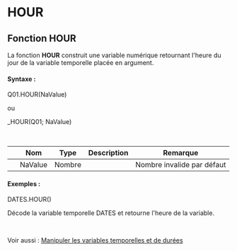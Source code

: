 # HOUR

## Fonction HOUR

La fonction **HOUR** construit une variable numérique retournant l'heure du jour de la variable temporelle placée en argument.

#### Syntaxe :&nbsp;

Q01.HOUR(NaValue)

ou

\_HOUR(Q01; NaValue)

&nbsp;

| &nbsp; | **Nom** |**Type**|**Description**|**Remarque** |
| --- | --- | --- | --- | --- |
| &nbsp; | NaValue | Nombre | &nbsp; | Nombre invalide par défaut |


#### Exemples :

DATES.HOUR()

Décode la variable temporelle DATES et retourne l'heure de la variable.

&nbsp;

Voir aussi : [Manipuler les variables temporelles et de durées](<Manipulerlesvariablestemporelle1.md>)